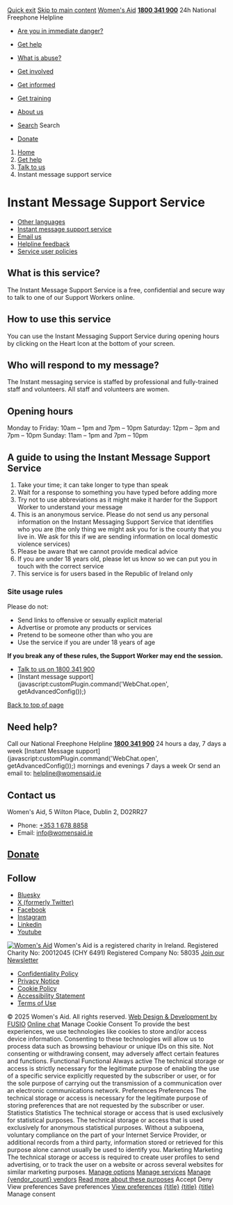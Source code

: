[Quick exit](https://www.womensaid.ie/get-help/talk-to-us/instant-message-support-service/#exit)
[Skip to main content](https://www.womensaid.ie/get-help/talk-to-us/instant-message-support-service/#pagecontent "Skip to main content")
[Women's Aid](https://www.womensaid.ie/)
**[1800 341 900](tel:1800341900)** 24h National Freephone Helpline
  * [Are you in immediate danger?](https://www.womensaid.ie/are-you-in-immediate-danger/)
  * [Get help](https://www.womensaid.ie/get-help/)
  * [What is abuse?](https://www.womensaid.ie/what-is-abuse/)
  * [Get involved](https://www.womensaid.ie/get-involved/)
  * [Get informed](https://www.womensaid.ie/get-informed/)
  * [Get training](https://www.womensaid.ie/get-training/)
  * [About us](https://www.womensaid.ie/about-us/)


  * [Search](https://www.womensaid.ie/get-help/talk-to-us/instant-message-support-service/)
Search
  * [Donate](https://www.womensaid.ie/get-involved/donate/)


  1. [Home](https://www.womensaid.ie/)
  2. [Get help](https://www.womensaid.ie/get-help/)
  3. [Talk to us](https://www.womensaid.ie/get-help/talk-to-us/)
  4. Instant message support service


# Instant Message Support Service
  * [Other languages](https://www.womensaid.ie/get-help/talk-to-us/other-languages/)
  * [Instant message support service](https://www.womensaid.ie/get-help/talk-to-us/instant-message-support-service/)
  * [Email us](https://www.womensaid.ie/get-help/talk-to-us/email/)
  * [Helpline feedback](https://www.womensaid.ie/get-help/talk-to-us/helpline-feedback/)
  * [Service user policies](https://www.womensaid.ie/get-help/talk-to-us/service-user-policies/)


## What is this service?
The Instant Message Support Service is a free, confidential and secure way to talk to one of our Support Workers online.
## How to use this service
You can use the Instant Messaging Support Service during opening hours by clicking on the Heart Icon at the bottom of your screen.
## Who will respond to my message?
The Instant messaging service is staffed by professional and fully-trained staff and volunteers. All staff and volunteers are women.
## Opening hours
Monday to Friday: 10am – 1pm and 7pm – 10pm Saturday: 12pm – 3pm and 7pm – 10pm Sunday: 11am – 1pm and 7pm – 10pm
## A guide to using the Instant Message Support Service
  1. Take your time; it can take longer to type than speak 
  2. Wait for a response to something you have typed before adding more
  3. Try not to use abbreviations as it might make it harder for the Support Worker to understand your message 
  4. This is an anonymous service. Please do not send us any personal information on the Instant Messaging Support Service that identifies who you are (the only thing we might ask you for is the county that you live in. We ask for this if we are sending information on local domestic violence services)
  5. Please be aware that we cannot provide medical advice
  6. If you are under 18 years old, please let us know so we can put you in touch with the correct service
  7. This service is for users based in the Republic of Ireland only


### Site usage rules
Please do not:
  * Send links to offensive or sexually explicit material 
  * Advertise or promote any products or services
  * Pretend to be someone other than who you are 
  * Use the service if you are under 18 years of age 


**If you break any of these rules, the Support Worker may end the session.**
  * [Talk to us on 1800 341 900](https://www.womensaid.ie/get-help/talk-to-us/)
  * [Instant message support](javascript:customPlugin.command\('WebChat.open', getAdvancedConfig\(\)\);)


[Back to top of page](https://www.womensaid.ie/get-help/talk-to-us/instant-message-support-service/#top)
## Need help?
Call our National Freephone Helpline **[1800 341 900](tel:1800341900)** 24 hours a day, 7 days a week 
[Instant Message support](javascript:customPlugin.command\('WebChat.open', getAdvancedConfig\(\)\);) mornings and evenings 7 days a week
Or send an email to: helpline@womensaid.ie
## Contact us
Women's Aid, 5 Wilton Place, Dublin 2, D02RR27
  * Phone: [+353 1 678 8858](tel:+35316788858)
  * Email: info@womensaid.ie


## [Donate](https://www.womensaid.ie/get-involved/donate/)
## Follow
  * [Bluesky](https://bsky.app/profile/womensaidireland.bsky.social)
  * [X (formerly Twitter)](https://x.com/Womens_Aid)
  * [Facebook](https://www.facebook.com/womensaid.ie)
  * [Instagram](https://www.instagram.com/womens.aid)
  * [Linkedin](https://www.linkedin.com/company/women's-aid/)
  * [Youtube](https://www.youtube.com/@womensaidireland)


[![Women's Aid](https://www.womensaid.ie/app/themes/womensaidsage9/resources/assets/img/womens-aid-logo-white.svg)](https://www.womensaid.ie/get-help/talk-to-us/instant-message-support-service/)
Women's Aid is a registered charity in Ireland.
Registered Charity No: 20012045 (CHY 6491) Registered Company No: 58035
[Join our Newsletter](https://www.womensaid.ie/get-informed/news-events/newsletter/)
  * [Confidentiality Policy](https://www.womensaid.ie/about-us/compliance/confidentiality-policy/)
  * [Privacy Notice](https://www.womensaid.ie/about-us/compliance/privacy-notice/)
  * [Cookie Policy](https://www.womensaid.ie/about-us/compliance/cookie-policy/)
  * [Accessibility Statement](https://www.womensaid.ie/about-us/compliance/accessibility-statement/)
  * [Terms of Use](https://www.womensaid.ie/about-us/compliance/terms-of-use/)


© 2025 Women's Aid. All rights reserved. [Web Design & Development by FUSIO](https://www.fusio.net/?utm_source=WomensAid&utm_medium=Website&utm_campaign=ClientLinks)
[Online chat](https://www.womensaid.ie/get-help/talk-to-us/instant-message-support-service/#chat)
Manage Cookie Consent
To provide the best experiences, we use technologies like cookies to store and/or access device information. Consenting to these technologies will allow us to process data such as browsing behaviour or unique IDs on this site. Not consenting or withdrawing consent, may adversely affect certain features and functions.
Functional Functional Always active 
The technical storage or access is strictly necessary for the legitimate purpose of enabling the use of a specific service explicitly requested by the subscriber or user, or for the sole purpose of carrying out the transmission of a communication over an electronic communications network.
Preferences Preferences
The technical storage or access is necessary for the legitimate purpose of storing preferences that are not requested by the subscriber or user.
Statistics Statistics
The technical storage or access that is used exclusively for statistical purposes. The technical storage or access that is used exclusively for anonymous statistical purposes. Without a subpoena, voluntary compliance on the part of your Internet Service Provider, or additional records from a third party, information stored or retrieved for this purpose alone cannot usually be used to identify you.
Marketing Marketing
The technical storage or access is required to create user profiles to send advertising, or to track the user on a website or across several websites for similar marketing purposes.
[Manage options](https://www.womensaid.ie/get-help/talk-to-us/instant-message-support-service/) [Manage services](https://www.womensaid.ie/get-help/talk-to-us/instant-message-support-service/) [Manage {vendor_count} vendors](https://www.womensaid.ie/get-help/talk-to-us/instant-message-support-service/) [Read more about these purposes](https://cookiedatabase.org/tcf/purposes/)
Accept Deny View preferences Save preferences [View preferences](https://www.womensaid.ie/get-help/talk-to-us/instant-message-support-service/)
[{title}](https://www.womensaid.ie/get-help/talk-to-us/instant-message-support-service/) [{title}](https://www.womensaid.ie/get-help/talk-to-us/instant-message-support-service/) [{title}](https://www.womensaid.ie/get-help/talk-to-us/instant-message-support-service/)
Manage consent
